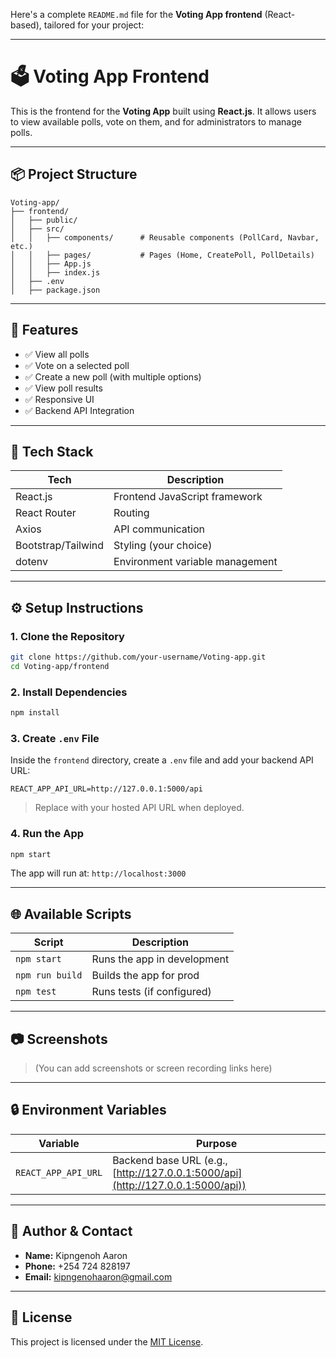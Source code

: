 Here's a complete `README.md` file for the **Voting App frontend** (React-based), tailored for your project:

---

# 🗳️ Voting App Frontend

This is the frontend for the **Voting App** built using **React.js**. It allows users to view available polls, vote on them, and for administrators to manage polls.

---

## 📦 Project Structure

```
Voting-app/
├── frontend/
│   ├── public/
│   ├── src/
│   │   ├── components/      # Reusable components (PollCard, Navbar, etc.)
│   │   ├── pages/           # Pages (Home, CreatePoll, PollDetails)
│   │   ├── App.js
│   │   ├── index.js
│   ├── .env
│   ├── package.json
```

---

## 🚀 Features

* ✅ View all polls
* ✅ Vote on a selected poll
* ✅ Create a new poll (with multiple options)
* ✅ View poll results
* ✅ Responsive UI
* ✅ Backend API Integration

---

## 🔧 Tech Stack

| Tech               | Description                     |
| ------------------ | ------------------------------- |
| React.js           | Frontend JavaScript framework   |
| React Router       | Routing                         |
| Axios              | API communication               |
| Bootstrap/Tailwind | Styling (your choice)           |
| dotenv             | Environment variable management |

---

## ⚙️ Setup Instructions

### 1. Clone the Repository

```bash
git clone https://github.com/your-username/Voting-app.git
cd Voting-app/frontend
```

### 2. Install Dependencies

```bash
npm install
```

### 3. Create `.env` File

Inside the `frontend` directory, create a `.env` file and add your backend API URL:

```env
REACT_APP_API_URL=http://127.0.0.1:5000/api
```

> Replace with your hosted API URL when deployed.

### 4. Run the App

```bash
npm start
```

The app will run at: `http://localhost:3000`

---

## 🌐 Available Scripts

| Script          | Description                 |
| --------------- | --------------------------- |
| `npm start`     | Runs the app in development |
| `npm run build` | Builds the app for prod     |
| `npm test`      | Runs tests (if configured)  |

---

## 📷 Screenshots

> (You can add screenshots or screen recording links here)

---

## 🔒 Environment Variables

| Variable            | Purpose                                                                         |
| ------------------- | ------------------------------------------------------------------------------- |
| `REACT_APP_API_URL` | Backend base URL (e.g., [http://127.0.0.1:5000/api](http://127.0.0.1:5000/api)) |

---

## 🤝 Author & Contact

* **Name:** Kipngenoh Aaron
* **Phone:** +254 724 828197
* **Email:** [kipngenohaaron@gmail.com](mailto:kipngenohaaron@gmail.com)

---

## 📄 License

This project is licensed under the [MIT License](LICENSE).

